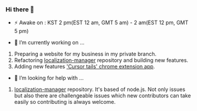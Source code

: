 ### Hi there 👋

- ⚡️ Awake on : KST 2 pm(EST 12 am, GMT 5 am) - 2 am(EST 12 pm, GMT 5 pm)
 

- 🔭 I’m currently working on ...
 1. Preparing a website for my business in my private branch.
 2. Refactoring [localization-manager](https://github.com/jacobkim9881/localization-manager/issues) repository and building new features.
 3. Adding new features ['Cursor tails' chrome extension app](https://github.com/jacobkim9881/tailing-mouse-footprint).
 
- 🤔 I’m looking for help with ...
 1. [localization-manager](https://github.com/jacobkim9881/localization-manager/issues) repository. It's based of node.js. Not only issues but also there are challengeable issues which new contributors can take easily so contributing is always welcome.
 
<!--
**jacobkim9881/jacobkim9881** is a ✨ _special_ ✨ repository because its `README.md` (this file) appears on your GitHub profile.

Here are some ideas to get you started:

- 🔭 I’m currently working on ...
- 🌱 I’m currently learning ...
- 👯 I’m looking to collaborate on ...
- 🤔 I’m looking for help with ...
- 💬 Ask me about ...
- 📫 How to reach me: ...
- 😄 Pronouns: ...
- ⚡ Fun fact: ...
-->
